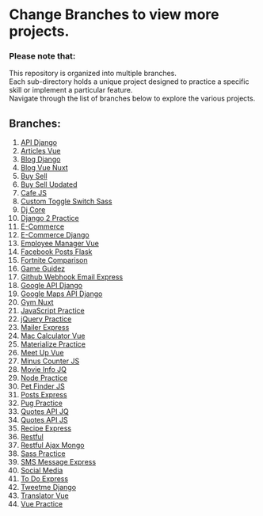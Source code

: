 # Change Branches to view more projects.

### Please note that:
This repository is organized into multiple branches.
<br>
Each sub-directory holds a unique project designed to practice a specific skill or implement a particular feature.
<br>
Navigate through the list of branches below to explore the various projects.

## Branches:
1. [API Django](https://github.com/osama-mohamed/practice/tree/api_django)
2. [Articles Vue](https://github.com/osama-mohamed/practice/tree/articles_vue)
3. [Blog Django](https://github.com/osama-mohamed/practice/tree/Blog_django)
4. [Blog Vue Nuxt](https://github.com/osama-mohamed/practice/tree/blog_vue_nuxt)
5. [Buy Sell](https://github.com/osama-mohamed/practice/tree/buy_sell)
6. [Buy Sell Updated](https://github.com/osama-mohamed/practice/tree/buy_sell_updated)
7. [Cafe JS](https://github.com/osama-mohamed/practice/tree/cafe_js)
8. [Custom Toggle Switch Sass](https://github.com/osama-mohamed/practice/tree/custom_toggle_switch_sass)
9. [Dj Core](https://github.com/osama-mohamed/practice/tree/djcore)
10. [Django 2 Practice](https://github.com/osama-mohamed/practice/tree/django_2_practice)
11. [E-Commerce](https://github.com/osama-mohamed/practice/tree/E-Commerce)
12. [E-Commerce Django](https://github.com/osama-mohamed/practice/tree/E-Commerce_django)
13. [Employee Manager Vue](https://github.com/osama-mohamed/practice/tree/employee_manager_vue)
14. [Facebook Posts Flask](https://github.com/osama-mohamed/practice/tree/facebook_posts_flask)
15. [Fortnite Comparison](https://github.com/osama-mohamed/practice/tree/fortnite_comparison)
16. [Game Guidez](https://github.com/osama-mohamed/practice/tree/game-guidez)
17. [Github Webhook Email Express](https://github.com/osama-mohamed/practice/tree/github_webhook_email_express)
18. [Google API Django](https://github.com/osama-mohamed/practice/tree/google_api_django)
19. [Google Maps API Django](https://github.com/osama-mohamed/practice/tree/google_maps_api_django)
20. [Gym Nuxt](https://github.com/osama-mohamed/practice/tree/gym_nuxt)
21. [JavaScript Practice](https://github.com/osama-mohamed/practice/tree/javascript_practice)
22. [jQuery Practice](https://github.com/osama-mohamed/practice/tree/jquery_practice)
23. [Mailer Express](https://github.com/osama-mohamed/practice/tree/mailer_express)
24. [Mac Calculator Vue](https://github.com/osama-mohamed/practice/tree/mac_calculator_vue)
25. [Materialize Practice](https://github.com/osama-mohamed/practice/tree/materialize_practice)
26. [Meet Up Vue](https://github.com/osama-mohamed/practice/tree/meet_up_vue)
27. [Minus Counter JS](https://github.com/osama-mohamed/practice/tree/minus_counter_js)
28. [Movie Info JQ](https://github.com/osama-mohamed/practice/tree/movie_info_jq)
29. [Node Practice](https://github.com/osama-mohamed/practice/tree/node_practice)
30. [Pet Finder JS](https://github.com/osama-mohamed/practice/tree/pet_finder_js)
31. [Posts Express](https://github.com/osama-mohamed/practice/tree/posts_express)
32. [Pug Practice](https://github.com/osama-mohamed/practice/tree/pug_practice)
33. [Quotes API JQ](https://github.com/osama-mohamed/practice/tree/quotes_api_jq)
34. [Quotes API JS](https://github.com/osama-mohamed/practice/tree/quotes_api_js)
35. [Recipe Express](https://github.com/osama-mohamed/practice/tree/recipe_express)
36. [Restful](https://github.com/osama-mohamed/practice/tree/restful)
37. [Restful Ajax Mongo](https://github.com/osama-mohamed/practice/tree/restful_ajax_mongo)
38. [Sass Practice](https://github.com/osama-mohamed/practice/tree/sass_practice)
39. [SMS Message Express](https://github.com/osama-mohamed/practice/tree/sms_message_express)
40. [Social Media](https://github.com/osama-mohamed/practice/tree/social_media)
41. [To Do Express](https://github.com/osama-mohamed/practice/tree/to_do_express)
42. [Tweetme Django](https://github.com/osama-mohamed/practice/tree/tweetme_django)
43. [Translator Vue](https://github.com/osama-mohamed/practice/tree/translator_vue)
44. [Vue Practice](https://github.com/osama-mohamed/practice/tree/vue_practice)
